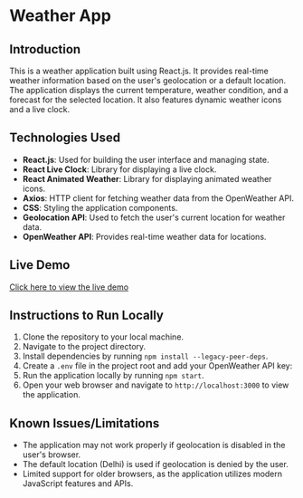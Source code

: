 # Weather App

## Introduction
This is a weather application built using React.js. It provides real-time weather information based on the user's geolocation or a default location. The application displays the current temperature, weather condition, and a forecast for the selected location. It also features dynamic weather icons and a live clock.

## Technologies Used
- **React.js**: Used for building the user interface and managing state.
- **React Live Clock**: Library for displaying a live clock.
- **React Animated Weather**: Library for displaying animated weather icons.
- **Axios**: HTTP client for fetching weather data from the OpenWeather API.
- **CSS**: Styling the application components.
- **Geolocation API**: Used to fetch the user's current location for weather data.
- **OpenWeather API**: Provides real-time weather data for locations.

## Live Demo
[Click here to view the live demo](https://react-weather-oy3dxvfb3-aryan-ranjans-projects.vercel.app/)

## Instructions to Run Locally
1. Clone the repository to your local machine.
2. Navigate to the project directory.
3. Install dependencies by running `npm install --legacy-peer-deps`.
4. Create a `.env` file in the project root and add your OpenWeather API key:
5. Run the application locally by running `npm start`.
6. Open your web browser and navigate to `http://localhost:3000` to view the application.

## Known Issues/Limitations
- The application may not work properly if geolocation is disabled in the user's browser.
- The default location (Delhi) is used if geolocation is denied by the user.
- Limited support for older browsers, as the application utilizes modern JavaScript features and APIs.

